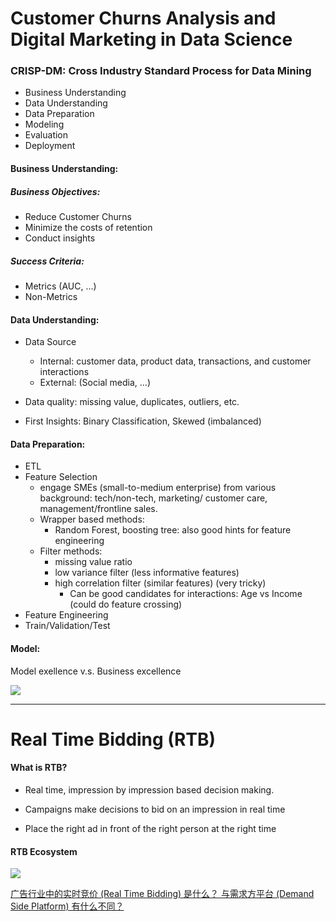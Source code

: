 # Customer Churns Analysis and Digital Marketing in Data Science 

### CRISP-DM: Cross Industry Standard Process for Data Mining

- Business Understanding
- Data Understanding
- Data Preparation
- Modeling
- Evaluation
- Deployment

#### Business Understanding:

##### Business Objectives:

- Reduce Customer Churns
- Minimize the costs of retention
- Conduct insights 

##### Success Criteria:

- Metrics (AUC, ...)
- Non-Metrics

#### Data Understanding:

- Data Source
  - Internal: customer data, product data, transactions, and customer interactions
  - External: (Social media, ...)

- Data quality: missing value, duplicates, outliers, etc.
- First Insights: Binary Classification, Skewed (imbalanced)



#### Data Preparation:

- ETL
- Feature Selection 
  - engage SMEs (small-to-medium enterprise) from various background: tech/non-tech, marketing/ customer care, management/frontline sales.
  - Wrapper based methods:
    - Random Forest, boosting tree: also good hints for feature engineering
  - Filter methods:
    - missing value ratio
    - low variance filter (less informative features)
    - high correlation filter (similar features) (very tricky)
      - Can be good candidates for interactions: Age vs Income (could do feature crossing)
- Feature Engineering
- Train/Validation/Test

#### Model:

Model exellence v.s. Business excellence

![](https://miro.medium.com/max/1950/1*shNOspLyVn_2mvwves9MMA.png)



---

# Real Time Bidding (RTB)

#### What is RTB?

- Real time, impression by impression based decision making.

- Campaigns make decisions to bid on an impression in real time
- Place the right ad in front of the right person at the right time



#### RTB Ecosystem

![](https://miro.medium.com/max/1242/1*B3uMU_d-YbNwdA2tERSRbg.png)

[广告行业中的实时竞价 (Real Time Bidding) 是什么？ 与需求方平台 (Demand Side Platform) 有什么不同？](https://www.zhihu.com/question/21930953)


